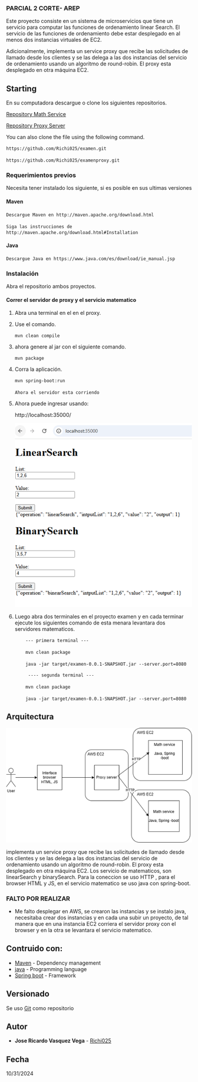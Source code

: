 ### PARCIAL 2 CORTE- AREP

Este proyecto consiste en un sistema de microservicios que tiene un servicio para computar las funciones de ordenamiento linear Search.  El servicio de las funciones de ordenamiento debe estar desplegado en al menos dos instancias virtuales de EC2. 

Adicionalmente, implementa un service proxy que recibe las solicitudes de llamado desde los clientes  y se las delega a las dos instancias del servicio de ordenamiento usando un algoritmo de round-robin. El proxy  esta desplegado en otra máquina EC2. 

## Starting

En su computadora descargue o clone los siguientes repositorios.

[Repository Math Service](https://github.com/Richi025/examen.git) 

[Repository Proxy Server](https://github.com/Richi025/examenproxy.git) 

You can also clone the file using the following command.

```
https://github.com/Richi025/examen.git 

https://github.com/Richi025/examenproxy.git 
```

### Requerimientos previos

Necesita tener instalado los siguiente, si es posible en sus ultimas versiones

#### Maven
```
Descargue Maven en http://maven.apache.org/download.html 

Siga las instrucciones de http://maven.apache.org/download.html#Installation
```
#### Java

```
Descargue Java en https://www.java.com/es/download/ie_manual.jsp
```

### Instalación

Abra el repositorio ambos proyectos. 


#### Correr el servidor de proxy y el servicio matematico

1. Abra una terminal en el en el proxy.

2. Use el comando.
    ```
    mvn clean compile
    ```
3. ahora genere al jar con el siguiente comando.

    ```
    mvn package
    ```

4. Corra la aplicación.

    ```
    mvn spring-boot:run

    Ahora el servidor esta corriendo
    ```

4. Ahora puede ingresar usando:

    http://localhost:35000/ 

    ![alt text](images/image.png)

5. Luego  abra dos terminales en el proyecto examen y en cada terminar ejecute los siguientes comando de esta menara levantara dos servidores matematicos.

    ```
        --- primera terminal ---

        mvn clean package

        java -jar target/examen-0.0.1-SNAPSHOT.jar --server.port=8080
    ```

    ```
         ---- segunda terminal ---

        mvn clean package

        java -jar target/examen-0.0.1-SNAPSHOT.jar --server.port=8080
    ```

## Arquitectura


![alt text](<images/Untitled Diagram.drawio.png>)

implementa un service proxy que recibe las solicitudes de llamado desde los clientes  y se las delega a las dos instancias del servicio de ordenamiento usando un algoritmo de round-robin. El proxy  esta desplegado en otra máquina EC2. 
Los servicio de matematicos, son linearSearch y binarySearch. Para la coneccion se uso HTTP , para el browser HTML y JS, en el servicio matematico se uso java con spring-boot.

### FALTO POR REALIZAR

 + Me falto desplegar en AWS, se crearon las instancias y se instalo java, necesitaba crear dos instancias y en cada una subir un proyecto, de tal manera que en una instancia EC2 corriera el servidor proxy con el browser y en la otra se levantara el servicio matematico.


## Contruido con:

* [Maven](https://maven.apache.org/) - Dependency management
* [java](https://www.java.com/es/) - Programming language
* [Spring boot](https://start.spring.io/) - Framework

## Versionado

Se uso [Git](https://github.com/) como repositorio

## Autor

* **Jose Ricardo Vasquez Vega** - [Richi025](https://github.com/Richi025)

## Fecha

10/31/2024

